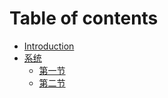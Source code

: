 # Table of contents

* [Introduction](README.md)
* [系统](section1/xitong.md)
    * [第一节](section1/)
    * [第二节](section1/)
